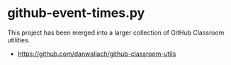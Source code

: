 # github-event-times.py 

This project has been merged into a larger collection of GitHub Classroom utilities.
- https://github.com/danwallach/github-classroom-utils
